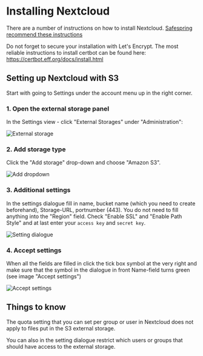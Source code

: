 # Installing Nextcloud

There are a number of instructions on how to install Nextcloud.
[Safespring recommend these instructions](https://websiteforstudents.com/install-nextcloud-on-ubuntu-17-04-17-10-with-apache2-mariadb-and-php/)

Do not forget to secure your installation with Let's Encrypt.
The most reliable instructions to install certbot can be found here: https://certbot.eff.org/docs/install.html

## Setting up Nextcloud with S3

Start with going to Settings under the account menu up in the right corner.

### 1. Open the external storage panel
In the Settings view - click "External Storages" under "Administration":

![External storage](../../../images/nextcloud-s3-1.png)

### 2. Add storage type
Click the "Add storage" drop-down and choose "Amazon S3".

![Add dropdown](../../../images/nextcloud-s3-2.png)

### 3. Additional settings
In the settings dialogue fill in name, bucket name (which you need to create beforehand), Storage-URL, portnumber (443). You do not need to fill anything into the "Region" field. Check "Enable SSL" and "Enable Path Style" and at last enter your `access key` and `secret key`.

![Setting dialogue](../../../images/nextcloud-s3-3.png)

### 4. Accept settings
When all the fields are filled in click the tick box symbol at the very right and make sure that the symbol in the dialogue in front Name-field turns green (see image "Accept settings")

![Accept settings](../../../images/nextcloud-s3-4.png)

## Things to know
The quota setting that you can set per group or user in Nextcloud does not apply to files put in the S3 external storage.

You can also in the setting dialogue restrict which users or groups that should have access to the external storage.
